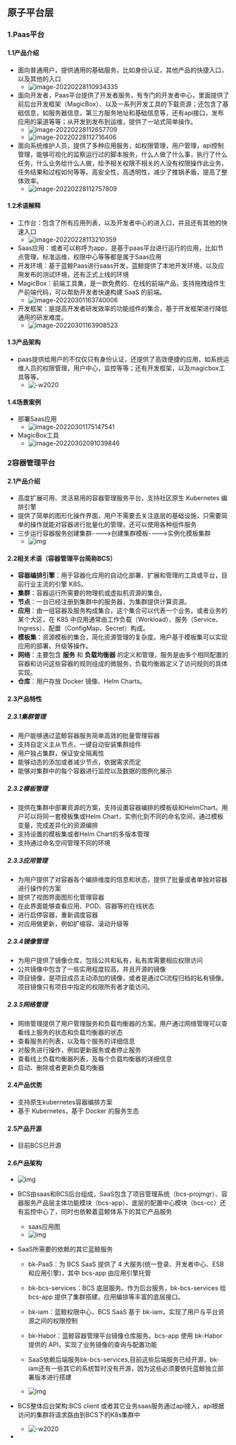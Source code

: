 ## 原子平台层

### 1.Paas平台

#### 1.1产品介绍

+ 面向普通用户，提供通用的基础服务，比如身份认证，其他产品的快捷入口，以及其他的入口
   + ![image-20220228110934335](http://xwyhhhh1.test.upcdn.net/image-20220228110934335.png)
+ 面向开发者，Paas平台提供了开发者服务，有专门的开发者中心，里面提供了前后台开发框架（MagicBox）、以及一系列开发工具的下载资源；还包含了基础信息，如服务器信息，第三方服务地址和基础信息等，还有api接口，发布应用的渠道等等；从开发到发布到运维，提供了一站式简单操作。
   + ![image-20220228112657709](http://xwyhhhh1.test.upcdn.net/image-20220228112657709.png)
   + ![image-20220228112716406](http://xwyhhhh1.test.upcdn.net/image-20220228112716406.png)
+ 面向系统维护人员，提供了多种应用服务，如权限管理，用户管理，api控制管理，能够可视化的监察运行过的脚本服务，什么人做了什么事，执行了什么任务，什么业务给什么人做，给予相关权限不相关的人没有权限操作此业务，任务结果和过程如何等等。高安全性，高透明性，减少了推锅矛盾，提高了整体效率。
   + ![image-20220228112757809](http://xwyhhhh1.test.upcdn.net/image-20220228112757809.png)

#### 1.2术语解释

+ 工作台：包含了所有应用列表，以及开发者中心的进入口，并且还有其他的快速入口
   + ![image-20220228113210359](http://xwyhhhh1.test.upcdn.net/image-20220228113210359.png)
+ Saas应用：或者可以称呼为app，是基于paas平台进行运行的应用，比如节点管理，标准运维，权限中心等等都是属于Saas应用
+ 开发环境：基于蓝鲸Paas进行saas开发，蓝鲸提供了本地开发环境，以及应用发布的测试环境，还有正式上线的环境
+ MagicBox：前端工具集，是一款免费的、在线的前端产品，支持拖拽组件生产前端代码，可以帮助开发者快速构建 SaaS 的前端。
   + ![image-20220301163740006](http://xwyhhhh1.test.upcdn.net/image-20220301163740006.png)
+ 开发框架：是提高开发者研发效率的功能组件的集合，基于开发框架进行降低通用的研发难度。
   + ![image-20220301163908523](http://xwyhhhh1.test.upcdn.net/image-20220301163908523.png)

#### 1.3产品架构

+ paas提供给用户的不仅仅只有身份认证，还提供了高效便捷的应用，如系统运维人员的权限管理，用户中心，监控等等；还有开发框架，以及magicbox工具等等。
   + ![-w2020](http://xwyhhhh1.test.upcdn.net/Architecture.png)

#### 1.4场景案例

+ 部署Saas应用
   + ![image-20220301175147541](http://xwyhhhh1.test.upcdn.net/image-20220301175147541.png)
+ MagicBox工具
   + ![image-20220302091039846](http://xwyhhhh1.test.upcdn.net/image-20220302091039846.png)

### 2容器管理平台

#### 2.1产品介绍

+ 高度扩展可用、灵活易用的容器管理服务平台，支持社区原生 Kubernetes 编排引擎
+ 提供了简单的图形化操作界面，用户不需要去关注底层的基础设施，只需要简单的操作就能对容器进行批量化的管理，还可以使用各种组件服务
+ 三步运行容器服务创建集群---->创建集群模板---->实例化模板集群
  + ![img](ipic\15679996186125.jpg) 

#### 2.2相关术语（容器管理平台简称BCS）

- **容器编排引擎**：用于容器化应用的自动化部署、扩展和管理的工具或平台，目前行业主流的引擎 K8S。
- **集群**：容器运行所需要的物理机或虚拟机资源的集合。
- **节点**：一台已经注册到集群中的服务器，为集群提供计算资源。
- **应用**：由一组容器及服务构成集合，这个集合可以代表一个业务，或者业务的某个大区，在 K8S 中应用通常由工作负载（Workload）、服务（Service、Ingress）、配置（ConfigMap、Secret）构成。
- **模板集**：资源模板的集合，简化资源管理的复杂度。用户基于模板集可以实现应用的部署、升级等操作。
- **网络**：主要包含 **服务** 和 **负载均衡器** 的定义和管理，服务是由多个相同配置的容器和访问这些容器的规则组成的微服务，负载均衡器定义了访问规则的具体实现。
- **仓库**：用户存放 Docker 镜像、Helm Charts。

#### 2.3产品特性

##### 2.3.1集群管理

+ 用户能够通过蓝鲸容器服务简单高效的批量管理容器
+ 支持自定义主从节点，一键自动安装集群组件
+ 用户独占集群，保证安全隔离性
+ 能够动态的添加或者减少节点，依据需求而定
+ 能够对集群中的每个容器进行监控以及数据的图例化展示

##### 2.3.2模板管理

+ 提供在集群中部署资源的方案，支持设置容器编排的模板级和HelmChart。用户可以将同一套模板集或Helm Chart，实例化到不同的命名空间，通过模板变量，完成差异化的资源编排 
+ 支持设置的模板集或者Helm Chart的多版本管理
+ 支持通过命名空间管理不同的环境

##### 2.3.3应用管理

+ 为用户提供了对容器各个编排维度的信息和状态，提供了批量或者单独对容器进行操作的方案
+ 提供了视图界面图形化管理容器
+ 在此界面能够查看应用、POD、容器等的在线状态
+ 进行启停容器，重新调度容器
+ 对应用做更新，例如扩缩容、滚动升级等

##### 2.3.4镜像管理

+ 为用户提供了镜像仓库，包括公共和私有，私有库需要相应权限访问
+ 公共镜像中包含了一些实用程度较高，并且开源的镜像
+ 项目镜像，是项目成员主动添加的镜像，或者是通过CI流程归档的私有镜像。项目镜像只有项目中指定的权限所有者才能访问。

##### 2.3.5网络管理

+ 网络管理提供了用户管理服务和负载均衡器的方案。用户通过网络管理可以查看线上服务的状态和负载均衡器的状态 
+ 查看服务的列表，以及每个服务的详细信息 
+ 对服务进行操作，例如更新服务或者停止服务
+ 查看线上负载均衡器列表，及每个负载均衡器的详细信息
+ 启动、删除或者更新负载均衡器

#### 2.4产品优势

+ 支持原生kubernetes容器编排方案
+ 基于 Kubernetes，基于 Docker 的服务生态

#### 2.5产品开源

+ 目前BCS已开源

#### 2.6产品架构

+ ![img](ipic\BCS在蓝鲸中的位置.png) 
+ BCS由saas和BCS后台组成，SaaS包含了项目管理系统（bcs-projmgr）、容器服务产品层主体功能模块（bcs-app）、底层的配置中心模块（bcs-cc）还有监控中心了，同时也依赖着蓝鲸体系下的其它产品服务

  + saas应用图
  + ![img](ipic\15674159010680-1646728167006.jpg) 
+ SaaS所需要的依赖的其它蓝鲸服务

  + bk-PaaS：为 BCS SaaS 提供了 4 大服务(统一登录、开发者中心、ESB 和应用引擎)，其中 bcs-app 由应用引擎托管 
  + bk-bcs-services：BCS 底层服务。作为后台服务，bk-bcs-services 给 bcs-app 提供了集群搭建，应用编排等丰富的底层接口。
  + bk-iam：蓝鲸权限中心，BCS SaaS 基于 bk-iam，实现了用户与平台资源之间的权限控制
  + bk-Habor：蓝鲸容器管理平台镜像仓库服务。bcs-app 使用 bk-Habor 提供的 API，实现了业务镜像的查询与配置功能

  + SaaS依赖后端服务bk-bcs-services,目前这些后端服务已经开源，bk-iam还有一些其它的系统暂时没有开源，因为这些必须要依托蓝鲸独立部署版本进行搭建
  + ![img](ipic\15677593863168.jpg) 

+ BCS整体后台架构:BCS client 或者其它业务saas服务通过api接入，api根据访问的集群将请求路由到BCS下的K8s集群中
  + ![-w2020](ipic\15674155869369.jpg) 
+ 
